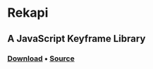 # Rekapi

## A JavaScript Keyframe Library

### [Download](../rekapi.js) • [Source](https://github.com/jeremyckahn/rekapi)
